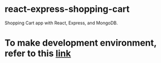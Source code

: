 # react-express-shopping-cart
Shopping Cart app with React, Express, and MongoDB.

# To make development environment, refer to this [link](http://ericsowell.com/blog/2017/5/16/create-react-app-and-express)

